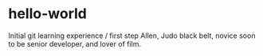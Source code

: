 # hello-world
Initial git learning experience / first step
Allen, Judo black belt, novice soon to be senior developer, and lover of film.
